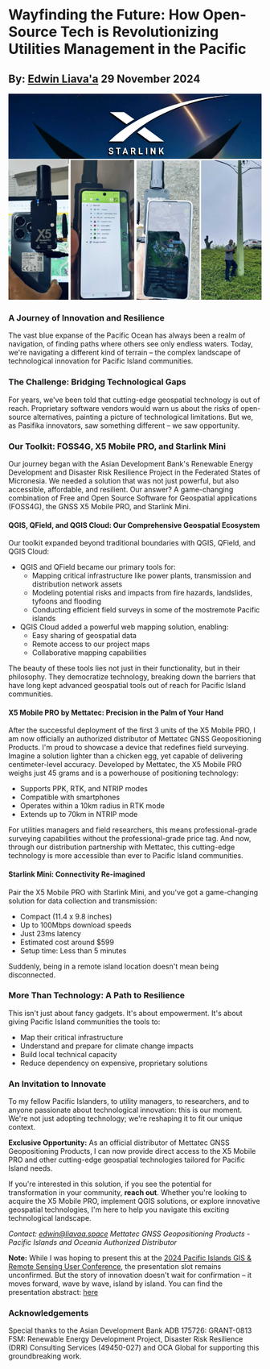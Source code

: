# Wayfinding the Future: How Open-Source Tech is Revolutionizing Utilities Management in the Pacific
## By: [Edwin Liava'a](https://github.com/EdwinLiavaa) 29 November 2024

<p align="center">
 <img width="1000" src="https://github.com/EdwinLiavaa/liavaa.space/blob/main/blog/20241129/pic.png">
</p>

### A Journey of Innovation and Resilience

The vast blue expanse of the Pacific Ocean has always been a realm of navigation, of finding paths where others see only endless waters. Today, we're navigating a different kind of terrain – the complex landscape of technological innovation for Pacific Island communities.

### The Challenge: Bridging Technological Gaps

For years, we've been told that cutting-edge geospatial technology is out of reach. Proprietary software vendors would warn us about the risks of open-source alternatives, painting a picture of technological limitations. But we, as Pasifika innovators, saw something different – we saw opportunity.

### Our Toolkit: FOSS4G, X5 Mobile PRO, and Starlink Mini

Our journey began with the Asian Development Bank's Renewable Energy Development and Disaster Risk Resilience Project in the Federated States of Micronesia. We needed a solution that was not just powerful, but also accessible, affordable, and resilient. Our answer? A game-changing combination of Free and Open Source Software for Geospatial applications (FOSS4G), the GNSS X5 Mobile PRO, and Starlink Mini.

#### QGIS, QField, and QGIS Cloud: Our Comprehensive Geospatial Ecosystem

Our toolkit expanded beyond traditional boundaries with QGIS, QField, and QGIS Cloud:
- QGIS and QField became our primary tools for:
  - Mapping critical infrastructure like power plants, transmission and distribution network assets
  - Modeling potential risks and impacts from fire hazards, landslides, tyfoons and flooding
  - Conducting efficient field surveys in some of the mostremote Pacific islands
- QGIS Cloud added a powerful web mapping solution, enabling:
  - Easy sharing of geospatial data
  - Remote access to our project maps
  - Collaborative mapping capabilities

The beauty of these tools lies not just in their functionality, but in their philosophy. They democratize technology, breaking down the barriers that have long kept advanced geospatial tools out of reach for Pacific Island communities.

#### X5 Mobile PRO by Mettatec: Precision in the Palm of Your Hand

After the successful deployment of the first 3 units of the X5 Mobile PRO, I am now officially an authorized distributor of Mettatec GNSS Geopositioning Products. I'm proud to showcase a device that redefines field surveying. Imagine a solution lighter than a chicken egg, yet capable of delivering centimeter-level accuracy. Developed by Mettatec, the X5 Mobile PRO weighs just 45 grams and is a powerhouse of positioning technology:
- Supports PPK, RTK, and NTRIP modes
- Compatible with smartphones
- Operates within a 10km radius in RTK mode
- Extends up to 70km in NTRIP mode

For utilities managers and field researchers, this means professional-grade surveying capabilities without the professional-grade price tag. And now, through our distribution partnership with Mettatec, this cutting-edge technology is more accessible than ever to Pacific Island communities.

#### Starlink Mini: Connectivity Re-imagined

Pair the X5 Mobile PRO with Starlink Mini, and you've got a game-changing solution for data collection and transmission:
- Compact (11.4 x 9.8 inches)
- Up to 100Mbps download speeds
- Just 23ms latency
- Estimated cost around $599
- Setup time: Less than 5 minutes

Suddenly, being in a remote island location doesn't mean being disconnected.

### More Than Technology: A Path to Resilience

This isn't just about fancy gadgets. It's about empowerment. It's about giving Pacific Island communities the tools to:
- Map their critical infrastructure
- Understand and prepare for climate change impacts
- Build local technical capacity
- Reduce dependency on expensive, proprietary solutions

### An Invitation to Innovate

To my fellow Pacific Islanders, to utility managers, to researchers, and to anyone passionate about technological innovation: this is our moment. We're not just adopting technology; we're reshaping it to fit our unique context.

**Exclusive Opportunity:** As an official distributor of Mettatec GNSS Geopositioning Products, I can now provide direct access to the X5 Mobile PRO and other cutting-edge geospatial technologies tailored for Pacific Island needs.

If you're interested in this solution, if you see the potential for transformation in your community, **reach out**. Whether you're looking to acquire the X5 Mobile PRO, implement QGIS solutions, or explore innovative geospatial technologies, I'm here to help you navigate this exciting technological landscape.

*Contact: edwin@liavaa.space
Mettatec GNSS Geopositioning Products - Pacific Islands and Oceania Authorized Distributor*

**Note:** While I was hoping to present this at the [2024 Pacific Islands GIS & Remote Sensing User Conference](https://pgrsc.org/event/2024-pacific-islands-gis-remote-senisng-users-conference/), the presentation slot remains unconfirmed. But the story of innovation doesn't wait for confirmation – it moves forward, wave by wave, island by island. You can find the presentation abstract: [here](https://github.com/EdwinLiavaa/liavaa.space/blob/main/blog/20241129/Abstract.pdf)

### Acknowledgements
Special thanks to the Asian Development Bank ADB 175726: GRANT-0813 FSM: Renewable Energy Development Project, Disaster Risk Resilience (DRR) Consulting Services (49450-027) and OCA Global for supporting this groundbreaking work.
